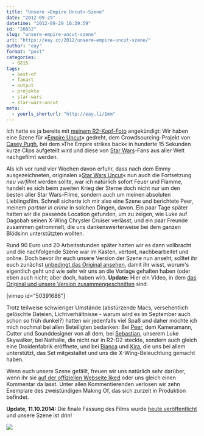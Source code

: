```yaml
---
title: "Unsere »Empire Uncut«-Szene"
date: "2012-09-29"
datetime: "2012-09-29 16:39:59"
id: "20852"
slug: "unsere-empire-uncut-szene"
url: "https://eay.cc/2012/unsere-empire-uncut-szene/"
author: "eay"
format: "post"
categories:
  - 0815
tags:
  - best-of
  - fanart
  - output
  - projekte
  - star-wars
  - star-wars-uncut
meta:
  - yourls_shorturl: "http://eay.li/1mm"
---
```


Ich hatte es ja bereits mit [meinem R2-Kopf-Foto](//eay.cc/2012/r2-d2s-kopf/) angekündigt: Wir haben eine Szene für »[Empire Uncut](//eay.cc/2012/empire-uncut/)« gedreht, dem Crowdsourcing-Projekt von [Casey Pugh](http://caseypugh.com/), bei dem »The Empire strikes back« in hunderte 15 Sekunden kurze Clips aufgeteilt wird und diese von [Star Wars](//eay.cc/tag/star-wars/)\-Fans aus aller Welt nachgefilmt werden.

Als ich vor rund vier Wochen davon erfuhr, dass nach dem Emmy ausgezeichneten, originalen »[Star Wars Uncut](//eay.cc/2012/star-wars-uncut-directors-cut/)« nun auch die Fortsetzung _neu verfilmt_ werden sollte, war ich natürlich sofort Feuer und Flamme, handelt es sich beim zweiten Krieg der Sterne doch nicht nur um den besten aller Star Wars-Filme, sondern auch um meinen absoluten Lieblingsfilm. Schnell sicherte ich mir also eine Szene und berichtete Peer, meinem _partner in crime_ in solchen Dingen, davon. Ein paar Tage später hatten wir die passende Location gefunden, um zu zeigen, wie Luke auf Dagobah seinen X-Wing Chrysler Cruiser verlässt, und ein paar Freunde zusammen getrommelt, die uns dankenswerterweise bei dem ganzen Blödsinn unterstützten wollten.

Rund 90 Euro und 20 Arbeitsstunden später hatten wir es dann vollbracht und die nachfolgende Szene war im Kasten, vertont, nachbearbeitet und online. Doch bevor ihr euch unsere Version der Szene nun anseht, solltet ihr euch zunächst [unbedingt das Original ansehen](http://www.starwarsuncut.com/empire/161), damit ihr wisst, worum's eigentlich geht und wie sehr wir uns an die Vorlage gehalten haben (oder eben auch nicht; aber doch, haben wir). **Update:** Hier ein Video, in dem [das Original und unsere Version zusammengeschnitten](//eay.cc/2012/das-original-vs-unsere-empire-uncut-szene/) sind.

\[vimeo id="50391686"\]

Trotz teilweise schwieriger Umstände (abstürzende Macs, versehentlich gelöschte Dateien, Lichtverhältnisse - warum wird es im September auch schon so früh dunkel?) hatten wir jedenfalls viel Spaß und daher möchte ich mich nochmal bei allen Beteiligten bedanken: Bei [Peer](https://twitter.com/The_McLee), dem Kameramann, Cutter und Sounddesigner von all dem, bei [Sebastian](https://twitter.com/MoD85), unserem Luke Skywalker, bei Nathalie, die nicht nur in R2-D2 steckte, sondern auch gleich eine Droidenfabrik eröffnete, und bei [Bianca](https://twitter.com/pantherabiancis) und [Kira](https://twitter.com/Limpi), die uns bei allem unterstützt, das Set mitgestaltet und uns die X-Wing-Beleuchtung gemacht haben.

Wenn euch unsere Szene gefällt, freuen wir uns natürlich sehr darüber, wenn ihr sie [auf der offiziellen Webseite liked](http://www.starwarsuncut.com/scene/1191) oder uns gleich einen Kommentar da lasst. Unter allen Kommentierenden verlosen wir zehn Exemplare des zweistündigen Making Of, das sich zurzeit in Produktion befindet.

**Update, 11.10.2014:** Die finale Fassung des Films wurde [heute veröffentlicht](//eay.cc/2014/the-empire-strikes-back-uncut/) und unsere Szene ist drin!

[![](https://eay.cc/uploads/2014/empireuncut_abspann.jpg)](http://cl.ly/XyI6)
